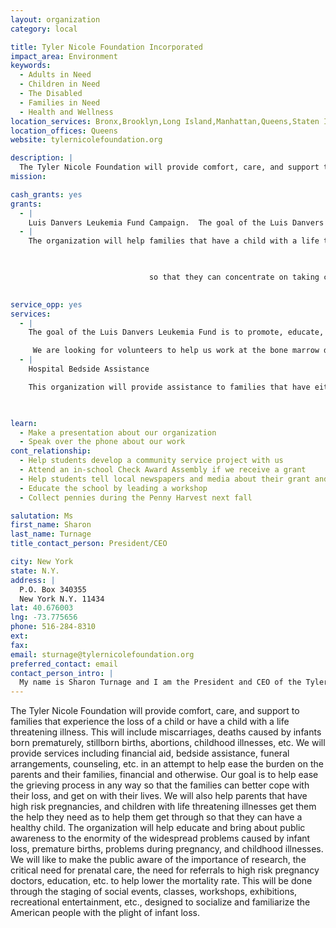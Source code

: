 ```yaml
---
layout: organization
category: local

title: Tyler Nicole Foundation Incorporated
impact_area: Environment
keywords: 
  - Adults in Need
  - Children in Need
  - The Disabled
  - Families in Need
  - Health and Wellness
location_services: Bronx,Brooklyn,Long Island,Manhattan,Queens,Staten Island,Greater New York
location_offices: Queens
website: tylernicolefoundation.org

description: |
  The Tyler Nicole Foundation will provide comfort, care, and support to families that experience the loss of a child or have a child with a life threatening illness.  This will include miscarriages, deaths caused by infants born prematurely, stillborn births, abortions, childhood illnesses, etc.  We will provide services including financial aid, bedside assistance, funeral arrangements, counseling, etc. in an attempt to help ease the burden on the parents and their families, financial and otherwise.  Our goal is to help ease the grieving process in any way so that the families can better cope with their loss, and get on with their lives.  We will also help parents that have high risk pregnancies, and children with life threatening illnesses get them the help they need as to help them get through so that they can have a healthy child.  The organization will help educate and bring about public awareness to the enormity of the widespread problems caused by infant loss, premature births, problems during pregnancy, and childhood illnesses. We will like to make the public aware of the importance of research, the critical need for prenatal care, the need for referrals to high risk pregnancy doctors, education, etc. to help lower the mortality rate.  This will be done through the staging of social events, classes, workshops, exhibitions, recreational entertainment, etc., designed to socialize and familiarize the American people with the plight of infant loss.  
mission: 

cash_grants: yes
grants: 
  - |
    Luis Danvers Leukemia Fund Campaign.  The goal of the Luis Danvers Leukemia Fund is to promote, educate, and spread awareness about leukemia, Luis's fight against leukemia, information about the struggles of patients and their families, and becoming a bone marrow donor.
  - |
    The organization will help families that have a child with a life threatening illness by providing them with financial assistance.  This assistance can help the family pay for medical bills, transportation, food,etc. in order for them to support themselves.

    

                               so that they can concentrate on taking care of their child. 

                               
service_opp: yes
services: 
  - |
    The goal of the Luis Danvers Leukemia Fund is to promote, educate, and spread awareness about leukemia, Luis's fight against leukemia, information about the struggles of patients and their families, and becoming a bone marrow donor.  Leukemia is a cancer  of the bone marrow and blood.  It is characterized by large numbers of abnormal white blood cells that are produced in the bone marrow.  This year, approximately 3,000 children will be diagnosed with leukemia.  Leukemia has an 80% cure rate so most children will be cured in time.  But there are those that will have to receive a bone marrow transplant in order to survive.  There is an unprecedented need to find Bone Marrow donors for those suffering with Leukemia and other blood related illnesses. Each year approximately 10,000 patients (adults and children) need a bone marrow transplant.  The problem is that only 4 out of 10 actually find a match.  To help shed light on the enormity of the situation the Luis Danvers Leukemia Fund started a campaign called "GIVE THANKS, GIVE HOPE".   This organization is trying to raise awareness across the country by speaking to the public at large about leukemia.  We will make the public aware about how leukemia affects the patient and their families.  We will also be putting together successful Bone Marrow Donor Drives. Our goal is to make the public aware about the enormity of the situation caused by leukemia.  We will help people have a better understanding about the disease and the treatment process that the patients face.  We will also let the public know about what they can do to help families in crisis.  Finally, we will increase the number of potential donors on the registry.  Especially when it comes to minorities that make up a combined 20% of the registry.  African Americans make up about 7% of the registry, Hispanics make up about 8%, mixed race makes up about 3%, which lowers their chances of finding a match.  The need for minorities to register and get swabbed is crucial. A person needing a Bone Marrow transplant needs to receive marrow from someone who's tissue type is close to his/her own. Tissue types are inherited, similar to hair an eye color, it is more likely that the recipient will find a suitable donor in a brother or sister. This however happens only 25 to 30 percent of the time, if a family member doesn't match the recipient then you must look outside the family.  So that is why our campaign "GIVE THANKS, GIVE HOPE" is so important. It will effect the lives of so many in need with the help and support of all of you.  Simply swabbing your cheek can save a LIFE.

     We are looking for volunteers to help us work at the bone marrow donor drives swabbing potential donors.
  - |
    Hospital Bedside Assistance

    This organization will provide assistance to families that have either loss an infant or have a child with life threatening illness.  We will be there for them while your loved one is in the hospital. We will help with meals, errands, etc. in order to help you concentrate on your child's recovery.

                              

learn: 
  - Make a presentation about our organization
  - Speak over the phone about our work
cont_relationship: 
  - Help students develop a community service project with us
  - Attend an in-school Check Award Assembly if we receive a grant
  - Help students tell local newspapers and media about their grant and/or project with us
  - Educate the school by leading a workshop
  - Collect pennies during the Penny Harvest next fall

salutation: Ms
first_name: Sharon
last_name: Turnage
title_contact_person: President/CEO

city: New York
state: N.Y.
address: |
  P.O. Box 340355  
  New York N.Y. 11434
lat: 40.676003
lng: -73.775656
phone: 516-284-8310
ext: 
fax: 
email: sturnage@tylernicolefoundation.org
preferred_contact: email
contact_person_intro: |
  My name is Sharon Turnage and I am the President and CEO of the Tyler Nicole Foundation Incorporated.  I started the organization in 2006 to help mothers that lose their infants or have children with life threatening illness.  I have a son that was diagnosed with leukemia in 2009 so I decided to start a campaign called the Luis Danvers Leukemia Fund.  The goal of of this campaign is to promote, educate, and spread awareness about leukemia, Luis's fight against leukemia, information about the struggles of patients and their families, and becoming a bone marrow donor.
---
```

The Tyler Nicole Foundation will provide comfort, care, and support to families that experience the loss of a child or have a child with a life threatening illness.  This will include miscarriages, deaths caused by infants born prematurely, stillborn births, abortions, childhood illnesses, etc.  We will provide services including financial aid, bedside assistance, funeral arrangements, counseling, etc. in an attempt to help ease the burden on the parents and their families, financial and otherwise.  Our goal is to help ease the grieving process in any way so that the families can better cope with their loss, and get on with their lives.  We will also help parents that have high risk pregnancies, and children with life threatening illnesses get them the help they need as to help them get through so that they can have a healthy child.  The organization will help educate and bring about public awareness to the enormity of the widespread problems caused by infant loss, premature births, problems during pregnancy, and childhood illnesses. We will like to make the public aware of the importance of research, the critical need for prenatal care, the need for referrals to high risk pregnancy doctors, education, etc. to help lower the mortality rate.  This will be done through the staging of social events, classes, workshops, exhibitions, recreational entertainment, etc., designed to socialize and familiarize the American people with the plight of infant loss.  